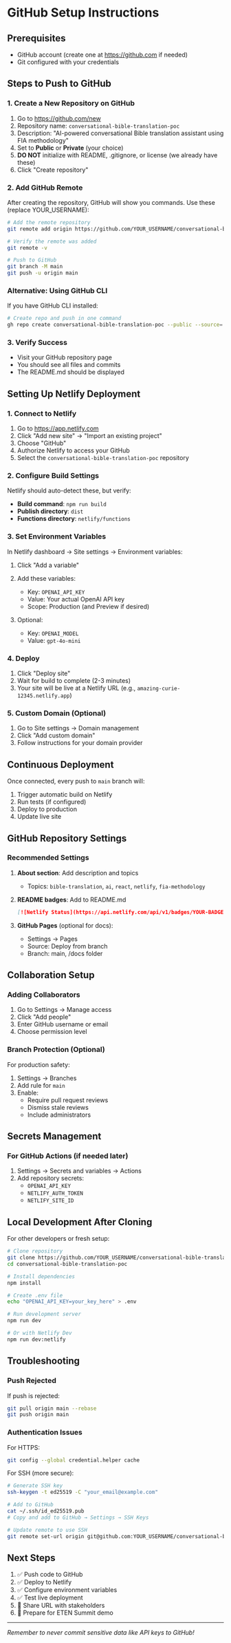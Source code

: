 # GitHub Setup Instructions

## Prerequisites
- GitHub account (create one at https://github.com if needed)
- Git configured with your credentials

## Steps to Push to GitHub

### 1. Create a New Repository on GitHub

1. Go to https://github.com/new
2. Repository name: `conversational-bible-translation-poc`
3. Description: "AI-powered conversational Bible translation assistant using FIA methodology"
4. Set to **Public** or **Private** (your choice)
5. **DO NOT** initialize with README, .gitignore, or license (we already have these)
6. Click "Create repository"

### 2. Add GitHub Remote

After creating the repository, GitHub will show you commands. Use these (replace YOUR_USERNAME):

```bash
# Add the remote repository
git remote add origin https://github.com/YOUR_USERNAME/conversational-bible-translation-poc.git

# Verify the remote was added
git remote -v

# Push to GitHub
git branch -M main
git push -u origin main
```

### Alternative: Using GitHub CLI

If you have GitHub CLI installed:

```bash
# Create repo and push in one command
gh repo create conversational-bible-translation-poc --public --source=. --remote=origin --push
```

### 3. Verify Success

- Visit your GitHub repository page
- You should see all files and commits
- The README.md should be displayed

## Setting Up Netlify Deployment

### 1. Connect to Netlify

1. Go to https://app.netlify.com
2. Click "Add new site" → "Import an existing project"
3. Choose "GitHub"
4. Authorize Netlify to access your GitHub
5. Select the `conversational-bible-translation-poc` repository

### 2. Configure Build Settings

Netlify should auto-detect these, but verify:

- **Build command**: `npm run build`
- **Publish directory**: `dist`
- **Functions directory**: `netlify/functions`

### 3. Set Environment Variables

In Netlify dashboard → Site settings → Environment variables:

1. Click "Add a variable"
2. Add these variables:
   - Key: `OPENAI_API_KEY`
   - Value: Your actual OpenAI API key
   - Scope: Production (and Preview if desired)

3. Optional:
   - Key: `OPENAI_MODEL`
   - Value: `gpt-4o-mini`

### 4. Deploy

1. Click "Deploy site"
2. Wait for build to complete (2-3 minutes)
3. Your site will be live at a Netlify URL (e.g., `amazing-curie-12345.netlify.app`)

### 5. Custom Domain (Optional)

1. Go to Site settings → Domain management
2. Click "Add custom domain"
3. Follow instructions for your domain provider

## Continuous Deployment

Once connected, every push to `main` branch will:
1. Trigger automatic build on Netlify
2. Run tests (if configured)
3. Deploy to production
4. Update live site

## GitHub Repository Settings

### Recommended Settings

1. **About section**: Add description and topics
   - Topics: `bible-translation`, `ai`, `react`, `netlify`, `fia-methodology`
   
2. **README badges**: Add to README.md
   ```markdown
   [![Netlify Status](https://api.netlify.com/api/v1/badges/YOUR-BADGE-ID/deploy-status)](https://app.netlify.com/sites/YOUR-SITE-NAME/deploys)
   ```

3. **GitHub Pages** (optional for docs):
   - Settings → Pages
   - Source: Deploy from branch
   - Branch: main, /docs folder

## Collaboration Setup

### Adding Collaborators

1. Go to Settings → Manage access
2. Click "Add people"
3. Enter GitHub username or email
4. Choose permission level

### Branch Protection (Optional)

For production safety:
1. Settings → Branches
2. Add rule for `main`
3. Enable:
   - Require pull request reviews
   - Dismiss stale reviews
   - Include administrators

## Secrets Management

### For GitHub Actions (if needed later)

1. Settings → Secrets and variables → Actions
2. Add repository secrets:
   - `OPENAI_API_KEY`
   - `NETLIFY_AUTH_TOKEN`
   - `NETLIFY_SITE_ID`

## Local Development After Cloning

For other developers or fresh setup:

```bash
# Clone repository
git clone https://github.com/YOUR_USERNAME/conversational-bible-translation-poc.git
cd conversational-bible-translation-poc

# Install dependencies
npm install

# Create .env file
echo "OPENAI_API_KEY=your_key_here" > .env

# Run development server
npm run dev

# Or with Netlify Dev
npm run dev:netlify
```

## Troubleshooting

### Push Rejected

If push is rejected:
```bash
git pull origin main --rebase
git push origin main
```

### Authentication Issues

For HTTPS:
```bash
git config --global credential.helper cache
```

For SSH (more secure):
```bash
# Generate SSH key
ssh-keygen -t ed25519 -C "your_email@example.com"

# Add to GitHub
cat ~/.ssh/id_ed25519.pub
# Copy and add to GitHub → Settings → SSH Keys

# Update remote to use SSH
git remote set-url origin git@github.com:YOUR_USERNAME/conversational-bible-translation-poc.git
```

## Next Steps

1. ✅ Push code to GitHub
2. ✅ Deploy to Netlify
3. ✅ Configure environment variables
4. ✅ Test live deployment
5. 📝 Share URL with stakeholders
6. 🎯 Prepare for ETEN Summit demo

---

*Remember to never commit sensitive data like API keys to GitHub!*
